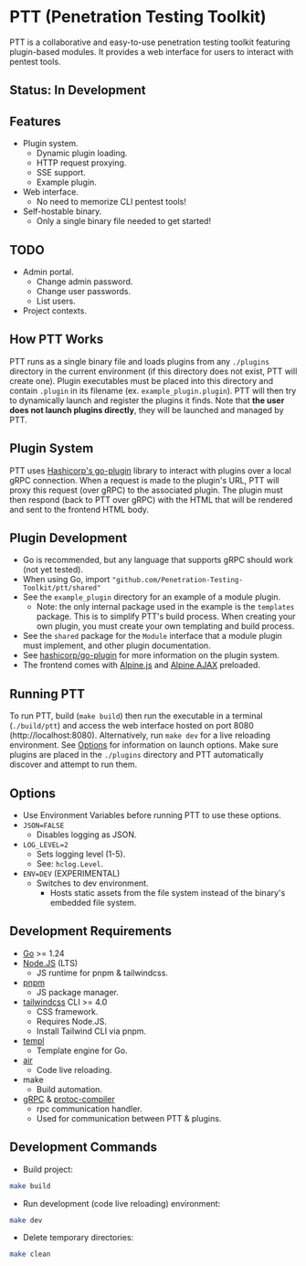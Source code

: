 # PTT (Penetration Testing Toolkit)

PTT is a collaborative and easy-to-use penetration testing toolkit featuring plugin-based modules.
It provides a web interface for users to interact with pentest tools.


## Status: In Development

## Features

- Plugin system.
  - Dynamic plugin loading.
  - HTTP request proxying.
  - SSE support.
  - Example plugin.
- Web interface.
  - No need to memorize CLI pentest tools!
- Self-hostable binary.
  - Only a single binary file needed to get started!


## TODO
- Admin portal.
  - Change admin password.
  - Change user passwords.
  - List users.
- Project contexts.


## How PTT Works

PTT runs as a single binary file and loads plugins from any `./plugins` directory in the current environment
(if this directory does not exist, PTT will create one). Plugin executables must be placed into this directory and
contain `.plugin` in its filename (ex. `example_plugin.plugin`). PTT will then try to dynamically launch and register
the plugins it finds. Note that **the user does not launch plugins directly**, they will be launched and managed by PTT.


## Plugin System

PTT uses [Hashicorp's go-plugin](https://github.com/hashicorp/go-plugin) library to interact with plugins over a local
gRPC connection.
When a request is made to the plugin's URL, PTT will proxy this request (over gRPC) to the associated plugin.
The plugin must then respond (back to PTT over gRPC) with the HTML that will be rendered and sent to the frontend HTML body.


## Plugin Development

- Go is recommended, but any language that supports gRPC should work (not yet tested).
- When using Go, import `"github.com/Penetration-Testing-Toolkit/ptt/shared"`
- See the `example_plugin` directory for an example of a module plugin.
  - Note: the only internal package used in the example is the `templates` package.
    This is to simplify PTT's build process.
    When creating your own plugin, you must create your own templating and build process.
- See the `shared` package for the `Module` interface that a module plugin must implement, and other plugin documentation.
- See [hashicorp/go-plugin](https://github.com/hashicorp/go-plugin) for more information on the plugin system.
- The frontend comes with [Alpine.js](https://alpinejs.dev/) and [Alpine AJAX](https://alpine-ajax.js.org/) preloaded.


## Running PTT

To run PTT, build (`make build`) then run the executable in a terminal (`./build/ptt`) and access the web interface hosted on
port 8080 (http://localhost:8080). Alternatively, run `make dev` for a live reloading environment.
See [Options](#options) for information on launch options.
Make sure plugins are placed in the `./plugins` directory and PTT automatically discover
and attempt to run them.


## Options

- Use Environment Variables before running PTT to use these options.
- `JSON=FALSE`
  - Disables logging as JSON.
- `LOG_LEVEL=2`
  - Sets logging level (1-5).
  - See: `hclog.Level`.
- `ENV=DEV` (EXPERIMENTAL)
  - Switches to dev environment.
    - Hosts static assets from the file system instead of the binary's embedded file system.


## Development Requirements

- [Go](https://go.dev/) >= 1.24
- [Node.JS](https://nodejs.org/en) (LTS)
  - JS runtime for pnpm & tailwindcss.
- [pnpm](https://pnpm.io/)
  - JS package manager.
- [tailwindcss](https://tailwindcss.com/) CLI >= 4.0
  - CSS framework.
  - Requires Node.JS.
  - Install Tailwind CLI via pnpm.
- [templ](https://github.com/a-h/templ)
  - Template engine for Go.
- [air](https://github.com/air-verse/air)
  - Code live reloading.
- make
  - Build automation.
- [gRPC](https://grpc.io/) & [protoc-compiler](https://protobuf.dev/installation/)
  - rpc communication handler.
  - Used for communication between PTT & plugins.


## Development Commands

- Build project:
```bash
make build
```
- Run development (code live reloading) environment:
```bash
make dev
```
- Delete temporary directories:
```bash
make clean
```
